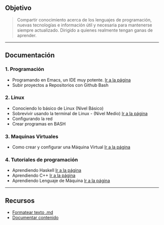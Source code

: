## Objetivo
> Compartir conocimiento acerca de los lenguajes de programación, nuevas tecnologías e información útil y necesaria para mantenerse siempre actualizado. Dirigido a quienes realmente tengan ganas de aprender.

- - -

## Documentación
### 1. Programación
- Programando en Emacs, un IDE muy potente.
 [Ir a la página](ide-emacs.md)
- Subir proyectos a Repositorios con Github Bash

### 2. Linux
- Conociendo lo básico de Linux (Nivel Básico)
- Sobrevivir usando la terminal de Linux - (Nivel Medio)
 [Ir a la página](linux-nivel-medio.md)
- Configurando la red
- Crear programas en BASH

### 3. Maquinas Virtuales
- Como crear y configurar una Máquina Virtual
 [Ir a la página](virtualbox.md)

### 4. Tutoriales de programación
- Aprendiendo Haskell
  [Ir a la página](https://github.com/neverkas/aprende-haskell)
- Aprendiendo C++
  [Ir a la página](https://github.com/neverkas/aprende-cpp)
- Aprendiendo Lenguaje de Máquina
  [Ir a la página](https://github.com/neverkas/aprende-assembler-8085)





- - -

## Recursos
- [Formatear texto .md](https://daringfireball.net/projects/markdown/syntax>)
- [Documentar contenido](https://www.mkdocs.org/#getting-started>)